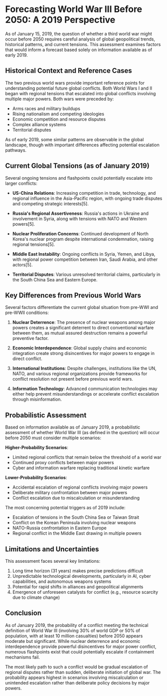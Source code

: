 # Forecasting World War III Before 2050: A 2019 Perspective

As of January 15, 2019, the question of whether a third world war might occur before 2050 requires careful analysis of global geopolitical trends, historical patterns, and current tensions. This assessment examines factors that would inform a forecast based solely on information available as of early 2019.

## Historical Context and Reference Cases

The two previous world wars provide important reference points for understanding potential future global conflicts. Both World Wars I and II began with regional tensions that escalated into global conflicts involving multiple major powers. Both wars were preceded by:

- Arms races and military buildups
- Rising nationalism and competing ideologies
- Economic competition and resource disputes
- Complex alliance systems
- Territorial disputes

As of early 2019, some similar patterns are observable in the global landscape, though with important differences affecting potential escalation pathways.

## Current Global Tensions (as of January 2019)

Several ongoing tensions and flashpoints could potentially escalate into larger conflicts:

- **US-China Relations**: Increasing competition in trade, technology, and regional influence in the Asia-Pacific region, with ongoing trade disputes and competing strategic interests[5].

- **Russia's Regional Assertiveness**: Russia's actions in Ukraine and involvement in Syria, along with tensions with NATO and Western powers[5].

- **Nuclear Proliferation Concerns**: Continued development of North Korea's nuclear program despite international condemnation, raising regional tensions[5].

- **Middle East Instability**: Ongoing conflicts in Syria, Yemen, and Libya, with regional power competition between Iran, Saudi Arabia, and other actors[5].

- **Territorial Disputes**: Various unresolved territorial claims, particularly in the South China Sea and Eastern Europe.

## Key Differences from Previous World Wars

Several factors differentiate the current global situation from pre-WWI and pre-WWII conditions:

1. **Nuclear Deterrence**: The presence of nuclear weapons among major powers creates a significant deterrent to direct conventional warfare between them, as mutual assured destruction remains a powerful preventive factor.

2. **Economic Interdependence**: Global supply chains and economic integration create strong disincentives for major powers to engage in direct conflict.

3. **International Institutions**: Despite challenges, institutions like the UN, NATO, and various regional organizations provide frameworks for conflict resolution not present before previous world wars.

4. **Information Technology**: Advanced communication technologies may either help prevent misunderstandings or accelerate conflict escalation through misinformation.

## Probabilistic Assessment

Based on information available as of January 2019, a probabilistic assessment of whether World War III (as defined in the question) will occur before 2050 must consider multiple scenarios:

**Higher-Probability Scenarios**:
- Limited regional conflicts that remain below the threshold of a world war
- Continued proxy conflicts between major powers
- Cyber and information warfare replacing traditional kinetic warfare

**Lower-Probability Scenarios**:
- Accidental escalation of regional conflicts involving major powers
- Deliberate military confrontation between major powers
- Conflict escalation due to miscalculation or misunderstanding

The most concerning potential triggers as of 2019 include:
- Escalation of tensions in the South China Sea or Taiwan Strait
- Conflict on the Korean Peninsula involving nuclear weapons
- NATO-Russia confrontation in Eastern Europe
- Regional conflict in the Middle East drawing in multiple powers

## Limitations and Uncertainties

This assessment faces several key limitations:

1. Long time horizon (31 years) makes precise predictions difficult
2. Unpredictable technological developments, particularly in AI, cyber capabilities, and autonomous weapons systems
3. Potential for rapid shifts in alliances and geopolitical alignments
4. Emergence of unforeseen catalysts for conflict (e.g., resource scarcity due to climate change)

## Conclusion

As of January 2019, the probability of a conflict meeting the technical definition of World War III (involving 30% of world GDP or 50% of population, with at least 10 million casualties) before 2050 appears moderate but significant. While nuclear deterrence and economic interdependence provide powerful disincentives for major power conflict, numerous flashpoints exist that could potentially escalate if containment mechanisms fail.

The most likely path to such a conflict would be gradual escalation of regional disputes rather than sudden, deliberate initiation of global war. The probability appears highest in scenarios involving miscalculation or unintended escalation rather than deliberate policy decisions by major powers.